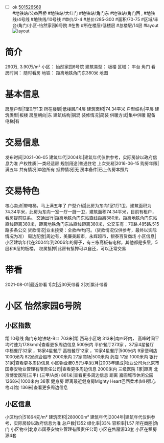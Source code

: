 - [ ] ok [501526569](https://bj.5i5j.com/ershoufang/501526569.html)  
 #地铁站/公益西桥 #地铁站/大红门 #地铁站/角门东 #地铁站/角门西 ,  #地铁线/4号线 #地铁线/10号线
#单价/2-4 #总价/285-300 #面积/70-75   #区域/丰台/角门/小区-怡然家园6号院 #在售 #所在楼层/低楼层 #总楼层/14层 #layout 
![layout](http://image2a.5i5j.com/bdir/layout/60262445479f4027a047c346f768950b.jpg_P5.jpg) 
# 简介 
 290万,  3.90万/m² 
小区： 怡然家园6号院
建筑类型： 板楼
区域： 丰台 角门
看房时间： 随时看房
地铁： 距离地铁角门东380米 地图
# 基本信息 
 房屋户型|1室0厅1卫
所在楼层|低楼层/14层
建筑面积|74.34平米
户型结构|平层
建筑类型|板楼
房屋朝向|东
建筑结构|钢混
装修情况|简装
供暖方式|集中供暖
配备电梯|有
# 交易信息 
 发布时间|2021-06-05
建筑年代|2004年|建筑年代仅供参考，实际房龄以政府信息为准
产权性质|一类经适房
规划用途|普通住宅
上次交易|2016-06-15
购房年限|满五年
共有情况|单独所有
抵押情况|无
房本备件|已上传房本照片
# 交易特色 
 核心卖点|带电梯，马上满五年了
户型介绍|此房为东向1室1厅1卫，建筑面积为74.34平米，此房为东向一室一厅一厨一卫，建筑面积74.34平米，目前有租户，看房提前联系。
交通出行|距离地铁角门东站直线距离380米，距离地铁角门东站直线距离380米，距离地铁角门东站直线距离380米，公交车有：70路.485路.515路多条公交
贷款情况|业主接受：全款##均可。（贷款情况仅供参考，最终以实际情况为准）
周边配套|周边有，美廉美超市，永辉超市，银泰百货商场
小区信息|小区建筑年代在2004年到2006年的房子，有三栋高板有电梯，其他都是多层，5层和6层的板楼。
权属抵押|此房有抵押可以自还，可以正常交易
# 带看 
 2021-08-01|最近带看	 1|次|近30天带看	 2|次|累计带看
# 小区 怡然家园6号院
## 小区指数 
 距 10号线 角门东地铁站-B口 703米|距 西马小区站 313米|南四环内， 高峰时间平均时速为17.8km/h|查看更多周边信息
500米内 平价餐厅273家 ，37家4星餐厅
中档餐厅32家 ，18家4星餐厅
高档餐厅12家 ，10家4星餐厅|500米内 9家便利店
1000米内 82家综合超市
2000米内 27家商场|500米内 药店 17家
1000米内 银行 31家|查看更多周边信息
小区物业费0.5元/平米/月|2003年建成|物业公司为北京市国泰安物业管理有限责任公司|查看更多周边信息
2000米内 三级医院 1家|距离 北京博爱医院(三甲) (三甲/A类) 881米|查看更多周边信息
距离 嘉囿城市休闲公园 1268米|1000米内 38家 健身房
距离最近健身房Mighty Heart巴西柔术(MH强心格斗馆) 136米|查看更多周边信息
## 小区信息 
 小区均价|51864元/m²
建筑面积|280000m²
建筑年代|2004年|建筑年代仅供参考，实际房龄以政府信息为准
总户数|1352
绿化率|33%
容积率|1.57
所在商圈|角门
小区物业|北京市国泰安物业管理有限责任公司
小区在售房源33套
小区在租房源4套
